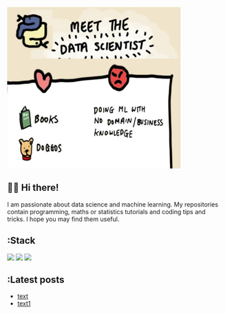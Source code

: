 <img src="./meet_harshv.jpg" width="80%" height="80%">  
<br>  

## :technologist: Hi there!
I am passionate about data science and machine learning. My repositories contain programming, maths or statistics tutorials and coding tips and tricks. I hope you may find them useful.  

## :Stack
![](https://img.shields.io/badge/Language-Python-blue) ![](https://img.shields.io/badge/Theory-Statistics-orange) ![](https://img.shields.io/badge/Theory-Mathematics-orange)
## :Latest posts  
<!-- BLOG-POST-LIST:START -->
- [text](link)
- [text1](link1)
<!-- BLOG-POST-LIST:END -->